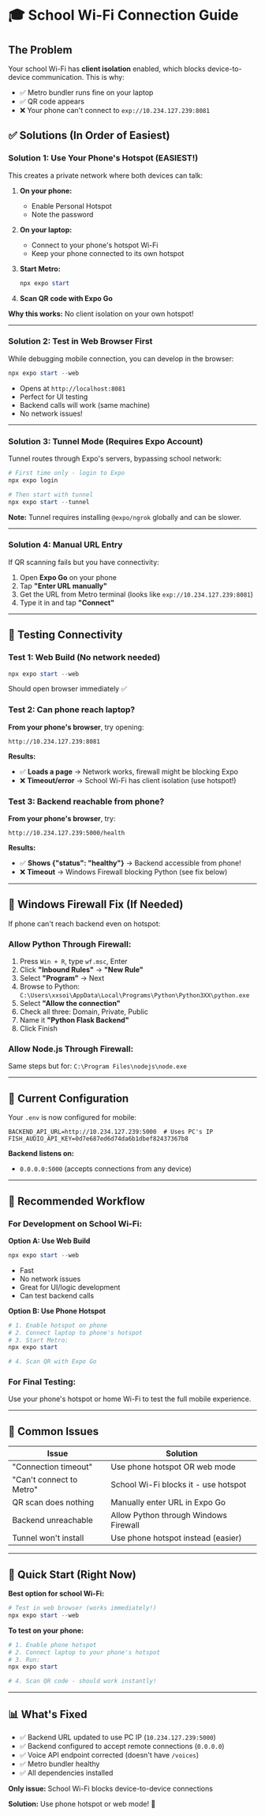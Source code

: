 # 🎓 School Wi-Fi Connection Guide

## The Problem
Your school Wi-Fi has **client isolation** enabled, which blocks device-to-device communication. This is why:
- ✅ Metro bundler runs fine on your laptop
- ✅ QR code appears
- ❌ Your phone can't connect to `exp://10.234.127.239:8081`

## ✅ Solutions (In Order of Easiest)

### Solution 1: Use Your Phone's Hotspot (EASIEST!)

This creates a private network where both devices can talk:

1. **On your phone:**
   - Enable Personal Hotspot
   - Note the password

2. **On your laptop:**
   - Connect to your phone's hotspot Wi-Fi
   - Keep your phone connected to its own hotspot

3. **Start Metro:**
   ```powershell
   npx expo start
   ```

4. **Scan QR code with Expo Go**

**Why this works:** No client isolation on your own hotspot!

---

### Solution 2: Test in Web Browser First

While debugging mobile connection, you can develop in the browser:

```powershell
npx expo start --web
```

- Opens at `http://localhost:8081`
- Perfect for UI testing
- Backend calls will work (same machine)
- No network issues!

---

### Solution 3: Tunnel Mode (Requires Expo Account)

Tunnel routes through Expo's servers, bypassing school network:

```powershell
# First time only - login to Expo
npx expo login

# Then start with tunnel
npx expo start --tunnel
```

**Note:** Tunnel requires installing `@expo/ngrok` globally and can be slower.

---

### Solution 4: Manual URL Entry

If QR scanning fails but you have connectivity:

1. Open **Expo Go** on your phone
2. Tap **"Enter URL manually"**
3. Get the URL from Metro terminal (looks like `exp://10.234.127.239:8081`)
4. Type it in and tap **"Connect"**

---

## 🧪 Testing Connectivity

### Test 1: Web Build (No network needed)
```powershell
npx expo start --web
```
Should open browser immediately ✅

### Test 2: Can phone reach laptop?

**From your phone's browser**, try opening:
```
http://10.234.127.239:8081
```

**Results:**
- ✅ **Loads a page** → Network works, firewall might be blocking Expo
- ❌ **Timeout/error** → School Wi-Fi has client isolation (use hotspot!)

### Test 3: Backend reachable from phone?

**From your phone's browser**, try:
```
http://10.234.127.239:5000/health
```

**Results:**
- ✅ **Shows {"status": "healthy"}** → Backend accessible from phone!
- ❌ **Timeout** → Windows Firewall blocking Python (see fix below)

---

## 🔧 Windows Firewall Fix (If Needed)

If phone can't reach backend even on hotspot:

### Allow Python Through Firewall:

1. Press `Win + R`, type `wf.msc`, Enter
2. Click **"Inbound Rules"** → **"New Rule"**
3. Select **"Program"** → Next
4. Browse to Python: `C:\Users\xxsoi\AppData\Local\Programs\Python\Python3XX\python.exe`
5. Select **"Allow the connection"**
6. Check all three: Domain, Private, Public
7. Name it **"Python Flask Backend"**
8. Click Finish

### Allow Node.js Through Firewall:

Same steps but for: `C:\Program Files\nodejs\node.exe`

---

## 📱 Current Configuration

Your `.env` is now configured for mobile:

```env
BACKEND_API_URL=http://10.234.127.239:5000  # Uses PC's IP
FISH_AUDIO_API_KEY=0d7e687ed6d74da6b1dbef82437367b8
```

**Backend listens on:**
- `0.0.0.0:5000` (accepts connections from any device)

---

## 🎯 Recommended Workflow

### For Development on School Wi-Fi:

**Option A: Use Web Build**
```powershell
npx expo start --web
```
- Fast
- No network issues
- Great for UI/logic development
- Can test backend calls

**Option B: Use Phone Hotspot**
```powershell
# 1. Enable hotspot on phone
# 2. Connect laptop to phone's hotspot
# 3. Start Metro:
npx expo start

# 4. Scan QR with Expo Go
```

### For Final Testing:

Use your phone's hotspot or home Wi-Fi to test the full mobile experience.

---

## 🐛 Common Issues

| Issue | Solution |
|-------|----------|
| "Connection timeout" | Use phone hotspot OR web mode |
| "Can't connect to Metro" | School Wi-Fi blocks it - use hotspot |
| QR scan does nothing | Manually enter URL in Expo Go |
| Backend unreachable | Allow Python through Windows Firewall |
| Tunnel won't install | Use phone hotspot instead (easier) |

---

## 🚀 Quick Start (Right Now)

**Best option for school Wi-Fi:**

```powershell
# Test in web browser (works immediately!)
npx expo start --web
```

**To test on your phone:**

```powershell
# 1. Enable phone hotspot
# 2. Connect laptop to your phone's hotspot  
# 3. Run:
npx expo start

# 4. Scan QR code - should work instantly!
```

---

## 📊 What's Fixed

- ✅ Backend URL updated to use PC IP (`10.234.127.239:5000`)
- ✅ Backend configured to accept remote connections (`0.0.0.0`)
- ✅ Voice API endpoint corrected (doesn't have `/voices`)
- ✅ Metro bundler healthy
- ✅ All dependencies installed

**Only issue:** School Wi-Fi blocks device-to-device connections

**Solution:** Use phone hotspot or web mode! 🎉
